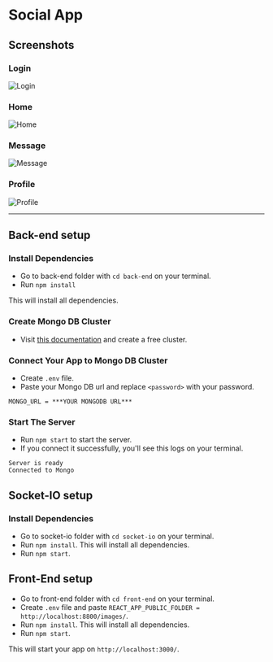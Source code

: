 # **Social App**

## Screenshots

### **Login**

![Login](https://user-images.githubusercontent.com/93818025/186156571-73c93691-88f7-4551-84c8-6ad9093b70df.PNG)

### **Home**

![Home](https://user-images.githubusercontent.com/93818025/186156549-c7c3d740-5a7c-49c7-8f8a-6e8764e3c3a2.PNG)

### **Message**

![Message](https://user-images.githubusercontent.com/93818025/186156574-73a6ac85-0032-4468-b40c-d97e6100c4ee.PNG)

### **Profile**

![Profile](https://user-images.githubusercontent.com/93818025/186156543-d6d6afb7-42ca-4a89-a3ef-3794a1ab0825.PNG)

---

## Back-end setup

### Install Dependencies

- Go to back-end folder with `cd back-end` on your terminal.
- Run `npm install`

This will install all dependencies.

### Create Mongo DB Cluster

- Visit [this documentation](https://www.mongodb.com/docs/atlas/tutorial/deploy-free-tier-cluster/) and create a free cluster.

### Connect Your App to Mongo DB Cluster

- Create `.env` file.
- Paste your Mongo DB url and replace `<password>` with your password.

```env
MONGO_URL = ***YOUR MONGODB URL***
```

### Start The Server

- Run `npm start` to start the server.
- If you connect it successfully, you'll see this logs on your terminal.

```
Server is ready
Connected to Mongo
```

## Socket-IO setup

### Install Dependencies

- Go to socket-io folder with `cd socket-io` on your terminal.
- Run `npm install`. This will install all dependencies.
- Run `npm start`.

## Front-End setup

- Go to front-end folder with `cd front-end` on your terminal.
- Create `.env` file and paste `REACT_APP_PUBLIC_FOLDER = http://localhost:8800/images/`.
- Run `npm install`. This will install all dependencies.
- Run `npm start`.

This will start your app on `http://localhost:3000/`.

